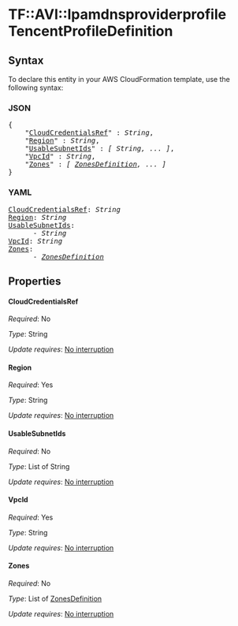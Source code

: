 # TF::AVI::Ipamdnsproviderprofile TencentProfileDefinition

## Syntax

To declare this entity in your AWS CloudFormation template, use the following syntax:

### JSON

<pre>
{
    "<a href="#cloudcredentialsref" title="CloudCredentialsRef">CloudCredentialsRef</a>" : <i>String</i>,
    "<a href="#region" title="Region">Region</a>" : <i>String</i>,
    "<a href="#usablesubnetids" title="UsableSubnetIds">UsableSubnetIds</a>" : <i>[ String, ... ]</i>,
    "<a href="#vpcid" title="VpcId">VpcId</a>" : <i>String</i>,
    "<a href="#zones" title="Zones">Zones</a>" : <i>[ <a href="zonesdefinition.md">ZonesDefinition</a>, ... ]</i>
}
</pre>

### YAML

<pre>
<a href="#cloudcredentialsref" title="CloudCredentialsRef">CloudCredentialsRef</a>: <i>String</i>
<a href="#region" title="Region">Region</a>: <i>String</i>
<a href="#usablesubnetids" title="UsableSubnetIds">UsableSubnetIds</a>: <i>
      - String</i>
<a href="#vpcid" title="VpcId">VpcId</a>: <i>String</i>
<a href="#zones" title="Zones">Zones</a>: <i>
      - <a href="zonesdefinition.md">ZonesDefinition</a></i>
</pre>

## Properties

#### CloudCredentialsRef

_Required_: No

_Type_: String

_Update requires_: [No interruption](https://docs.aws.amazon.com/AWSCloudFormation/latest/UserGuide/using-cfn-updating-stacks-update-behaviors.html#update-no-interrupt)

#### Region

_Required_: Yes

_Type_: String

_Update requires_: [No interruption](https://docs.aws.amazon.com/AWSCloudFormation/latest/UserGuide/using-cfn-updating-stacks-update-behaviors.html#update-no-interrupt)

#### UsableSubnetIds

_Required_: No

_Type_: List of String

_Update requires_: [No interruption](https://docs.aws.amazon.com/AWSCloudFormation/latest/UserGuide/using-cfn-updating-stacks-update-behaviors.html#update-no-interrupt)

#### VpcId

_Required_: Yes

_Type_: String

_Update requires_: [No interruption](https://docs.aws.amazon.com/AWSCloudFormation/latest/UserGuide/using-cfn-updating-stacks-update-behaviors.html#update-no-interrupt)

#### Zones

_Required_: No

_Type_: List of <a href="zonesdefinition.md">ZonesDefinition</a>

_Update requires_: [No interruption](https://docs.aws.amazon.com/AWSCloudFormation/latest/UserGuide/using-cfn-updating-stacks-update-behaviors.html#update-no-interrupt)


